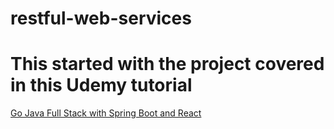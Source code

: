 # restful-web-services

# This started with the project covered in this Udemy tutorial
[Go Java Full Stack with Spring Boot and React](https://www.udemy.com/course/full-stack-application-with-spring-boot-and-react/?src=sac&subs_filter_type=subs_only&kw=java+react+spring+boot)


